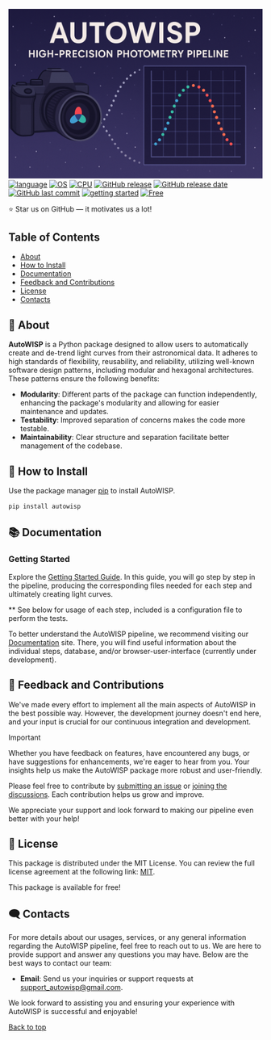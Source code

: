 <a name="top"></a>
[![AutoWISP](https://github.com/kpenev/AutoWISP/blob/master/AutoWISP.png)](https://github.com/kpenev/AutoWISP)
[![language](https://img.shields.io/badge/Python-3776AB?logo=python&logoColor=fff)](https://www.python.org/about/)
[![OS](https://img.shields.io/badge/OS-linux%2C%20windows%2C%20macOS-0078D4)](https://github.com/kpenev/AutoWISP/tree/master/documentation)
[![CPU](https://img.shields.io/badge/CPU-x86%2C%20x64%2C%20ARM%2C%20ARM64-FF8C00)](https://github.com/kpenev/AutoWISP/tree/master/documentation)
[![GitHub release](https://img.shields.io/github/v/release/kpenev/AutoWISP)](#)
[![GitHub release date](https://img.shields.io/github/release-date/kpenev/AutoWISP)](#)
[![GitHub last commit](https://img.shields.io/github/last-commit/kpenev/AutoWISP)](#)
[![getting started](https://img.shields.io/badge/getting_started-guide-1D76DB)](https://github.com/kpenev/AutoWISP/tree/master/documentation)
[![Free](https://img.shields.io/badge/free_for_non_commercial_use-brightgreen)](#-license)

⭐ Star us on GitHub — it motivates us a lot!

## Table of Contents
- [About](#-about)
- [How to Install](#-how-to-install)
- [Documentation](#-documentation)
- [Feedback and Contributions](#-feedback-and-contributions)
- [License](#-license)
- [Contacts](#%EF%B8%8F-contacts)

## 🚀 About

**AutoWISP** is a Python package designed to allow users to automatically create and de-trend light curves from their astronomical data. It adheres to high standards of flexibility, reusability, and reliability, utilizing well-known software design patterns, including modular and hexagonal architectures. These patterns ensure the following benefits:

- **Modularity**: Different parts of the package can function independently, enhancing the package's modularity and allowing for easier maintenance and updates.
- **Testability**: Improved separation of concerns makes the code more testable.
- **Maintainability**: Clear structure and separation facilitate better management of the codebase.

## 📝 How to Install

Use the package manager [pip](https://pip.pypa.io/en/stable/) to install AutoWISP.

    pip install autowisp

## 📚 Documentation

### Getting Started
Explore the [Getting Started Guide](https://github.com/kpenev/AutoWISP/tree/master/documentation).
In this guide, you will go step by step in the pipeline, producing the corresponding files needed for each step and ultimately creating light curves.

** See below for usage of each step, included is a configuration file to perform the tests.

To better understand the AutoWISP pipeline, we recommend visiting our [Documentation](https://github.com/kpenev/AutoWISP/tree/master/documentation) site.
There, you will find useful information about the individual steps, database, and/or browser-user-interface (currently under development).

## 🤝 Feedback and Contributions

We've made every effort to implement all the main aspects of AutoWISP in the best possible way. However, the development journey doesn't end here, and your input is crucial for our continuous integration and development.

> [!IMPORTANT]
> Whether you have feedback on features, have encountered any bugs, or have suggestions for enhancements, we're eager to hear from you. Your insights help us make the AutoWISP package more robust and user-friendly.

Please feel free to contribute by [submitting an issue](https://github.com/kpenev/AutoWISP/issues) or [joining the discussions](https://github.com/kpenev/AutoWISP/discussions). Each contribution helps us grow and improve.

We appreciate your support and look forward to making our pipeline even better with your help!

## 📃 License

This package is distributed under the MIT License. You can review the full license agreement at the following link: [MIT]([https://choosealicense.com/licenses/mit/](https://github.com/kpenev/AstroWISP/blob/master/LICENSE)).

This package is available for free!

## 🗨️ Contacts

For more details about our usages, services, or any general information regarding the AutoWISP pipeline, feel free to reach out to us. We are here to provide support and answer any questions you may have. Below are the best ways to contact our team:

- **Email**: Send us your inquiries or support requests at [support_autowisp@gmail.com](mailto:support_autowisp@gmail.com).

We look forward to assisting you and ensuring your experience with AutoWISP is successful and enjoyable!

[Back to top](#top)
